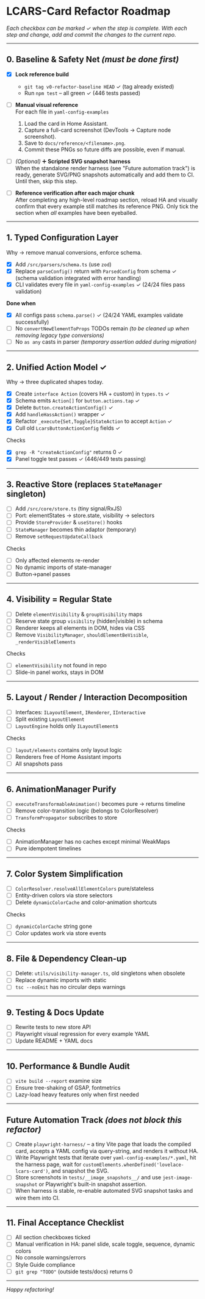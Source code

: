 # LCARS-Card Refactor Roadmap

*Each checkbox can be marked ✓ when the step is complete.*
*With each step and change, add and commit the changes to the current repo.*

---

## 0. Baseline & Safety Net *(must be done first)*

- [x] **Lock reference build**  
  - `git tag v0-refactor-baseline HEAD` ✓ (tag already existed)  
  - Run `npm test` – all green ✓ (446 tests passed)

- [ ] **Manual visual reference**  
  For each file in `yaml-config-examples`  
  1. Load the card in Home Assistant.  
  2. Capture a full-card screenshot (DevTools → Capture node screenshot).  
  3. Save to `docs/reference/<filename>.png`.  
  4. Commit these PNGs so future diffs are possible, even if manual.

- [ ] *(Optional)* ➕ **Scripted SVG snapshot harness**  
  When the standalone render harness (see "Future automation track") is ready, generate SVG/PNG snapshots automatically and add them to CI. Until then, skip this step.

- [ ] **Reference verification after each major chunk**  
  After completing any high-level roadmap section, reload HA and visually confirm that every example still matches its reference PNG.  Only tick the section when *all* examples have been eyeballed.

---

## 1. Typed Configuration Layer

Why → remove manual conversions, enforce schema.

- [x] Add `/src/parsers/schema.ts` (use `zod`)  
- [x] Replace `parseConfig()` return with `ParsedConfig` from schema ✓ (schema validation integrated with error handling)  
- [x] CLI validates every file in `yaml-config-examples` ✓ (24/24 files pass validation)

**Done when**  
- [x] All configs pass `schema.parse()` ✓ (24/24 YAML examples validate successfully)  
- [ ] No `convertNewElementToProps` TODOs remain *(to be cleaned up when removing legacy type conversions)*  
- [ ] No `as any` casts in parser *(temporary assertion added during migration)*

---

## 2. Unified Action Model ✓

Why → three duplicated shapes today.

- [x] Create `interface Action` (covers HA + custom) in `types.ts` ✓  
- [x] Schema emits `Action[]` for `button.actions.tap` ✓  
- [x] Delete `Button.createActionConfig()` ✓  
- [x] Add `handleHassAction()` wrapper ✓  
- [x] Refactor `_execute{Set,Toggle}StateAction` to accept `Action` ✓  
- [x] Cull old `LcarsButtonActionConfig` fields ✓

Checks  
- [x] `grep -R "createActionConfig"` returns 0 ✓  
- [x] Panel toggle test passes ✓ (446/449 tests passing)

---

## 3. Reactive Store (replaces `StateManager` singleton)

- [ ] Add `/src/core/store.ts` (tiny signal/RxJS)  
- [ ] Port: elementStates → store.state, visibility → selectors  
- [ ] Provide `StoreProvider` & `useStore()` hooks  
- [ ] `StateManager` becomes thin adaptor (temporary)  
- [ ] Remove `setRequestUpdateCallback`

Checks  
- [ ] Only affected elements re-render  
- [ ] No dynamic imports of state-manager  
- [ ] Button→panel passes

---

## 4. Visibility = Regular State

- [ ] Delete `elementVisibility` & `groupVisibility` maps  
- [ ] Reserve state group `visibility` (hidden|visible) in schema  
- [ ] Renderer keeps all elements in DOM, hides via CSS  
- [ ] Remove `VisibilityManager`, `shouldElementBeVisible`, `_renderVisibleElements`

Checks  
- [ ] `elementVisibility` not found in repo  
- [ ] Slide-in panel works, stays in DOM

---

## 5. Layout / Render / Interaction Decomposition

- [ ] Interfaces: `ILayoutElement`, `IRenderer`, `IInteractive`  
- [ ] Split existing `LayoutElement`  
- [ ] `LayoutEngine` holds only `ILayoutElement`s  

Checks  
- [ ] `layout/elements` contains only layout logic  
- [ ] Renderers free of Home Assistant imports  
- [ ] All snapshots pass

---

## 6. AnimationManager Purify

- [ ] `executeTransformableAnimation()` becomes pure → returns timeline  
- [ ] Remove color-transition logic (belongs to ColorResolver)  
- [ ] `TransformPropagator` subscribes to store

Checks  
- [ ] AnimationManager has no caches except minimal WeakMaps  
- [ ] Pure idempotent timelines

---

## 7. Color System Simplification

- [ ] `ColorResolver.resolveAllElementColors` pure/stateless  
- [ ] Entity-driven colors via store selectors  
- [ ] Delete `dynamicColorCache` and color-animation shortcuts

Checks  
- [ ] `dynamicColorCache` string gone  
- [ ] Color updates work via store events

---

## 8. File & Dependency Clean-up

- [ ] Delete: `utils/visibility-manager.ts`, old singletons when obsolete  
- [ ] Replace dynamic imports with static  
- [ ] `tsc --noEmit` has no circular deps warnings

---

## 9. Testing & Docs Update

- [ ] Rewrite tests to new store API  
- [ ] Playwright visual regression for every example YAML  
- [ ] Update README + YAML docs

---

## 10. Performance & Bundle Audit

- [ ] `vite build --report` examine size  
- [ ] Ensure tree-shaking of GSAP, fontmetrics  
- [ ] Lazy-load heavy features only when first needed

---

## Future Automation Track *(does not block this refactor)*

- [ ] Create `playwright-harness/` – a tiny Vite page that loads the compiled card, accepts a YAML config via query-string, and renders it without HA.
- [ ] Write Playwright tests that iterate over `yaml-config-examples/*.yaml`, hit the harness page, wait for `customElements.whenDefined('lovelace-lcars-card')`, and snapshot the SVG.
- [ ] Store screenshots in `tests/__image_snapshots__/` and use `jest-image-snapshot` or Playwright's built-in snapshot assertion.
- [ ] When harness is stable, re-enable automated SVG snapshot tasks and wire them into CI.

---

## 11. Final Acceptance Checklist

- [ ] All section checkboxes ticked  
- [ ] Manual verification in HA: panel slide, scale toggle, sequence, dynamic colors  
- [ ] No console warnings/errors  
- [ ] Style Guide compliance  
- [ ] `git grep "TODO"` (outside tests/docs) returns 0

---

*Happy refactoring!* 